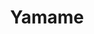 ---
layout: place
title: Yamame
permalink: /california/rancho-santa-margarita/yamame.html
stateAbbr: CA
stateName: California
cityName: Rancho Santa Margarita
seo:
  type: restaurant
  links: http://www.yamamersm.com/
place_id: ChIJ9Sir7hzr3IARNi0kRHih6XI
photos:
  - name: >-
      places/ChIJ9Sir7hzr3IARNi0kRHih6XI/photos/AeeoHcIaFC2P-7NEpydXvIZPS6jVNucIWi_j-Z1e7aKbcdm2smqNPLTqOwCBYt-BKCBPB2fb9rlfTnrbB6VAyKQvpCAeFB66-BL36SwSyVn-0Ls7klaDaN5GlJiAV0g0K4T7evCP1dPiZ9z5TkGYkKmTE6S0zmsqNuWrtgxmwUTDH4ZbTITT6sqjnXpZej8QZMUy1jabmI18_8wOTxiaOXFjMHoNW4jz8dbsP33WCiweeAvKB3W_j5jyWViecHqQiS1nPY8FbMrspTbJVw1kyMhtFzYHKqkXYedNntgw6Hq3a6Sy7ADgMgMRoZztw9Mmf1Oa1u9mP826puL0ze9JkKBYYQEs_cwmW7h2XF_U8XrPIpIrUauQ2_YfnTeZOqSymLNvheJBLOU9iifc2y2aSi5ULgB3FvSJY-xGOZVoLDjPla2TPBv2
    widthPx: 4032
    heightPx: 3024
    authorAttributions:
      - displayName: Christian Lee
        uri: https://maps.google.com/maps/contrib/113402378191561116916
        photoUri: >-
          https://lh3.googleusercontent.com/a-/ALV-UjUn5-e1MUiDfmLhYEL16JKTETVjpOiEChKPp1QtL2mwoxiBJg7Q=s100-p-k-no-mo
    flagContentUri: >-
      https://www.google.com/local/imagery/report/?cb_client=maps_api_places.places_api&image_key=!1e10!2sCIHM0ogKEICAgIDarfGiqAE&hl=en-US
    googleMapsUri: >-
      https://www.google.com/maps/place//data=!3m4!1e2!3m2!1sCIHM0ogKEICAgIDarfGiqAE!2e10!4m2!3m1!1s0x80dceb1ceeab28f5:0x72e9a17844242d36
  - name: >-
      places/ChIJ9Sir7hzr3IARNi0kRHih6XI/photos/AeeoHcJfaSuwtQHwEg3iFZe5kxFbhtLpJcKJ52wZ360tDpXmI-buUzeH3jlRXG2N5TialA9xMNs1CVcy6s1Wd_db9SJ_vnwUMqQExLfT3cWbb7Oqluv25QOYjcICX2NOilSEE7N6gZFnc_am_KbfmgUoI_Ac9Dyuyl7JWPbP8FwHGcFI3fg3DO5CcUViPqU8sgW3Xh76Ueh2UDpd0PT0-IxDK4xo3GmaIBgDBNHvujPt4vzdLodYWDk_wZvODMKleiul9M4xcvk45G3RXlM1QcnjalN1DbwE1zX9_tUAwj8qRs1eaQ
    widthPx: 4032
    heightPx: 3024
    authorAttributions:
      - displayName: Yamame
        uri: https://maps.google.com/maps/contrib/106210417398852424643
        photoUri: >-
          https://lh3.googleusercontent.com/a-/ALV-UjXKi2Mt96Tp6faX_db9pnf_1curnNChFCBsTKs_97rySQ_AhA0=s100-p-k-no-mo
    flagContentUri: >-
      https://www.google.com/local/imagery/report/?cb_client=maps_api_places.places_api&image_key=!1e10!2sAF1QipP8dtk4YvTWnBPAdhI8UnEpX6Hnqa_VNiKXSxhg&hl=en-US
    googleMapsUri: >-
      https://www.google.com/maps/place//data=!3m4!1e2!3m2!1sAF1QipP8dtk4YvTWnBPAdhI8UnEpX6Hnqa_VNiKXSxhg!2e10!4m2!3m1!1s0x80dceb1ceeab28f5:0x72e9a17844242d36
  - name: >-
      places/ChIJ9Sir7hzr3IARNi0kRHih6XI/photos/AeeoHcJH4S6ANM0Xzzx5Z-DFdJ71V614_RPTfngBUtfLM7pyTTcPT_EGpq-TWNfoDQchS4-qh53bZ6ghuzPoH8GPi61RVhPL8tZ_Jh7vjwcftWERqRh9PjP-ee0f2ejZH8YKIGX02MwunK4fs7DcMQkAkvUjiDs129bYNTZ2nyJTMLMQj-HRWYoH87QvIJ6vy2bxYYrE71ZQXCLgv8jcEmPculDAXQKMtrHY2sWiSMEP06his1obIWlHQy7fssYLJBwLjAdV0xTPHcdSeRKdKofjB_bp7SbpnI9NPkgYdFi55-JlCEuTpFOkw5UAuAw_HuigjrLmC13SQUIu4n8bFmhl0zKylYFKYPKsCUZDAN8He5wBQ--ZqB1q5GoXF9ptdZAmm7EdvaWG9skCpUIf0uCyLPtuUpig9ng9sifzMaE-saMzlA
    widthPx: 3024
    heightPx: 4032
    authorAttributions:
      - displayName: Sahar Meshksar
        uri: https://maps.google.com/maps/contrib/109845385434624930085
        photoUri: >-
          https://lh3.googleusercontent.com/a-/ALV-UjVUyTWzJbWsaUdBkbqwXvVoRL0jjag2UTMibUZS181rW-tlj9kx=s100-p-k-no-mo
    flagContentUri: >-
      https://www.google.com/local/imagery/report/?cb_client=maps_api_places.places_api&image_key=!1e10!2sCIHM0ogKEICAgICxyqmUdw&hl=en-US
    googleMapsUri: >-
      https://www.google.com/maps/place//data=!3m4!1e2!3m2!1sCIHM0ogKEICAgICxyqmUdw!2e10!4m2!3m1!1s0x80dceb1ceeab28f5:0x72e9a17844242d36
  - name: >-
      places/ChIJ9Sir7hzr3IARNi0kRHih6XI/photos/AeeoHcLvo51t35wNlidv7XESS2t62b9yTr-tO5rD4Zt26xDcnaezBLBsaoqNTBkK4dIbdcgpgjf2MssnbXg7sBiWqt5jSzvM3_l0tGXuD5kZOyRSzHh_UgOy4MRhAOu7vL9RCXWCgTAFS57C9WFX-R6y8s4AnC1SXEK6Ovi1g7e78UK-Eo9eqqWZfp2tE15UEvHHcuCflxeyU65ULprabi7Qvvs38v4W-A82ZSmZMSQjUMZp43GuFzIR6CnLJGQGUM3FA7mDDJdpQ4NVqzP7zKPp4kE78WHxf-odi8TB8IgOpVjwne2-xKB9zcIA2iVfLl73JE8Oyq2Ot6c9HNo9W9MhY1Lglt-U999VzH_XtoXSpB0blKQsszKvUcTI5uNdUyn-nrG0UxJ360imL8-XXMfvpFciCHhsV7ityPN1OArobxwcgbA
    widthPx: 2992
    heightPx: 2992
    authorAttributions:
      - displayName: duangtip rabieb
        uri: https://maps.google.com/maps/contrib/109830161622618119513
        photoUri: >-
          https://lh3.googleusercontent.com/a-/ALV-UjWsu63lpxQA0ZR7ZKGE8VYRX96RKdHyVak8DqpqO0cxPfpqt1Ds=s100-p-k-no-mo
    flagContentUri: >-
      https://www.google.com/local/imagery/report/?cb_client=maps_api_places.places_api&image_key=!1e10!2sCIHM0ogKEICAgICbgLX0zwE&hl=en-US
    googleMapsUri: >-
      https://www.google.com/maps/place//data=!3m4!1e2!3m2!1sCIHM0ogKEICAgICbgLX0zwE!2e10!4m2!3m1!1s0x80dceb1ceeab28f5:0x72e9a17844242d36
  - name: >-
      places/ChIJ9Sir7hzr3IARNi0kRHih6XI/photos/AeeoHcL8-ZkFY6zuGHQyfLZfGMGHRAXtpWUb60IGoGA4cqfrv7W7Ly5qLPNy4BMOsRt7AD-rjdobPXfbwfbVSr3IVudx7VEZLMcc9rFuE3S4givdbnXDfQ0sS_Hg1PozEa3lkab_0nZ8HLvS4yUNFTg1kIiCB_se_90SZF9hiBQywoW-DNQr4jCFv9UKLvMOe9oCCbs2owcWJWA6QgjcxApT_yq7dvS343TqnnNv20Tf1WzOKgtA_KlTX3jOLU2lVkILCR6VXP5mXJ8lPWPYk975RD7jzys1J1YXh-mG_TJLV0kF-w0X6yzJibW9OrurRAzj7R83eC87KVqd-CwfbWVGLC0J7iV5rfLiYrqjs1iaAUfuLDxlEojbVHOZsH30Fz8ts3BWpdrdfxRZzVbyJzPhlxB9qDvlJFB-Bu1H4Hjb_dvcttGN
    widthPx: 2268
    heightPx: 1504
    authorAttributions:
      - displayName: Jackie H
        uri: https://maps.google.com/maps/contrib/107822961772948785407
        photoUri: >-
          https://lh3.googleusercontent.com/a-/ALV-UjU10eeGkOPo4xoXbZcWiDLscmQGBO-ty-vx5CV_T3aFfpj3CMgnsw=s100-p-k-no-mo
    flagContentUri: >-
      https://www.google.com/local/imagery/report/?cb_client=maps_api_places.places_api&image_key=!1e10!2sCIHM0ogKEICAgICf_vPBhgE&hl=en-US
    googleMapsUri: >-
      https://www.google.com/maps/place//data=!3m4!1e2!3m2!1sCIHM0ogKEICAgICf_vPBhgE!2e10!4m2!3m1!1s0x80dceb1ceeab28f5:0x72e9a17844242d36
  - name: >-
      places/ChIJ9Sir7hzr3IARNi0kRHih6XI/photos/AeeoHcJqItOkzZwJOmzQgJufeDiCr5f2kYtReEV9OrmRKO8egJ_c87sG4zoz4HhD0m5GyqDTpmN0UN0IUl5hEL284HtGfBfp-gVN2jNTiJiizgGejxmHAl2dNqVRZvvtT22itqCQa5mFEEpp0D2JmHssLIwXtrUDiaV5OcdblQxO4SGaVxUjmeOk8HXRzpck5dpb199mkHms5l0k46CYH4LH-3iJqEXB82hnCoouV5rPpyIQb1-pt9hDGt6F73yHt4MDpbQl5bnSrHYG7EjgSAKNYLOWyUpXbF5Y7gffjYFBo5HW9SYowtK8_tM6KssRsSpgZTkoovmBblV5UlNRtPHNw-5Y9gs_PUfUHnuBHSHI7VIFtitNSWM6rN99tj1n4QcQxtjcSXO9XvrsKkbZPnTvaZJcceAMx5LatfSuCgIdxoLkhg
    widthPx: 2408
    heightPx: 1806
    authorAttributions:
      - displayName: Jamie N
        uri: https://maps.google.com/maps/contrib/106855567394760269849
        photoUri: >-
          https://lh3.googleusercontent.com/a/ACg8ocIIdEDX12NGAdKmFp8KU51rz01U6_eCxmkfi9yOou6JrgY2n-o=s100-p-k-no-mo
    flagContentUri: >-
      https://www.google.com/local/imagery/report/?cb_client=maps_api_places.places_api&image_key=!1e10!2sCIHM0ogKEICAgIDE2r3FLQ&hl=en-US
    googleMapsUri: >-
      https://www.google.com/maps/place//data=!3m4!1e2!3m2!1sCIHM0ogKEICAgIDE2r3FLQ!2e10!4m2!3m1!1s0x80dceb1ceeab28f5:0x72e9a17844242d36
  - name: >-
      places/ChIJ9Sir7hzr3IARNi0kRHih6XI/photos/AeeoHcILGC_TH_EtpA67ouDuiXh_cT5V_Ba-4vUDFez87waqT0szc0VP7fzQJI4md2GLjc3NItA_2VqPCS6BdUSs-n_S_KKnhYUhab_6sYjGlWwMS9odrZ9_7Plj8x5sDcRmlKinjzElmba-Bv-Rkd7WXknH8bUsL_oPHWRKNDkiRiPoDhz7owX8A8OsWS6PHnPU0bQpN2p1NpkcECb6wPAFsGUVKmHDRcqZD3F0acbkLXJ7z5te0OledD7Tv_Aws_YIyn2Npwrj08dl4Qo-lPK14zBvOMt01eu5HC47oW1W5hG4lMEmPcLcvfv80fsAe--gsZ0C43KZOPspZ9Ze_uyImX5GYacK_Z2fYafrIKLbpMjmdP_9rklvC3Ou2bIkwzFHSwI0giCsB9y-60EaVGeXQvU2H75uF5wR33SNtXGaraA
    widthPx: 4032
    heightPx: 3024
    authorAttributions:
      - displayName: Dawn Faessler
        uri: https://maps.google.com/maps/contrib/102759073645981086787
        photoUri: >-
          https://lh3.googleusercontent.com/a-/ALV-UjXEuA-joAyklicHu2yedX_lYyoBaq4_Ol7FiCpefsb2oubSmOhc=s100-p-k-no-mo
    flagContentUri: >-
      https://www.google.com/local/imagery/report/?cb_client=maps_api_places.places_api&image_key=!1e10!2sCIHM0ogKEICAgID23KTNYw&hl=en-US
    googleMapsUri: >-
      https://www.google.com/maps/place//data=!3m4!1e2!3m2!1sCIHM0ogKEICAgID23KTNYw!2e10!4m2!3m1!1s0x80dceb1ceeab28f5:0x72e9a17844242d36
  - name: >-
      places/ChIJ9Sir7hzr3IARNi0kRHih6XI/photos/AeeoHcJEwqPyfVuQ3Y2apqXJoX8lx9Ci_I5iM5sAYSXmsDAB4U8fF_IaxCbTxzhw6v0lhcnTG_xHLehHrljT5qi2fe26GCZUyygl-WA8mnO1q2f9f6Wq40CDrwnvKDDei7DfAdy5n03PoieIM426CbFLySxi9BLvP0UCdQ7EbkRCVjJFtTFS7UGZPLxAj4G4CptcwYiuVhby4jwNAL5wcHc_ZD2fluaTgEFGBHKsS-Db1oJq6zd5R2lrE-6ZE5ecxl-Fx_S-bCcdqH1CoM4Yud_q_tAZoPDukMW8ePg6TcEXLwjRaQfFL7frBSBHNqaOmWjbzZULXILZIVjIH0SUN9MzPQKnFCu6KFVfwOaJ9dbRXZURVloFsihy0Qvq50VmZcOhoQafdevN8Om99ZkSE9MZ9CFCS8KvJa27y620oHU7XHQ
    widthPx: 1801
    heightPx: 3773
    authorAttributions:
      - displayName: Jackie H
        uri: https://maps.google.com/maps/contrib/107822961772948785407
        photoUri: >-
          https://lh3.googleusercontent.com/a-/ALV-UjU10eeGkOPo4xoXbZcWiDLscmQGBO-ty-vx5CV_T3aFfpj3CMgnsw=s100-p-k-no-mo
    flagContentUri: >-
      https://www.google.com/local/imagery/report/?cb_client=maps_api_places.places_api&image_key=!1e10!2sCIHM0ogKEICAgIC96KWLcQ&hl=en-US
    googleMapsUri: >-
      https://www.google.com/maps/place//data=!3m4!1e2!3m2!1sCIHM0ogKEICAgIC96KWLcQ!2e10!4m2!3m1!1s0x80dceb1ceeab28f5:0x72e9a17844242d36
  - name: >-
      places/ChIJ9Sir7hzr3IARNi0kRHih6XI/photos/AeeoHcLVlTWgUrMB1f7xT52A1LLV4qyaUy93osoiVx739mopVtzZ3oX9bIuqUsJTahp8ZdBO6BOX4ZBHya5dbZJPzuqC0Hk6fT4RysDM9YabzSOH2W6rQeC-EbbL1MpemBNHl-MqDuPrm86kjd2W-zflUWybNBP6DiEDDdy5r_CZ-so_S85HmdoLN7rTG-YXVL7ahOhzONe1Naij0KQ6qsYDopra4VzopRAQTFXkasEWZ2XbimH8_WYD1ZWc8oGQECrm1MogZ8CEECozwRfFCicSfsYDv5yWvmYj0bCDs54xgH1vPQ
    widthPx: 3000
    heightPx: 4000
    authorAttributions:
      - displayName: Yamame
        uri: https://maps.google.com/maps/contrib/106210417398852424643
        photoUri: >-
          https://lh3.googleusercontent.com/a-/ALV-UjXKi2Mt96Tp6faX_db9pnf_1curnNChFCBsTKs_97rySQ_AhA0=s100-p-k-no-mo
    flagContentUri: >-
      https://www.google.com/local/imagery/report/?cb_client=maps_api_places.places_api&image_key=!1e10!2sAF1QipNlmgNmy-2H48YClJOLavcPSYbKXyuNQzLZFDHq&hl=en-US
    googleMapsUri: >-
      https://www.google.com/maps/place//data=!3m4!1e2!3m2!1sAF1QipNlmgNmy-2H48YClJOLavcPSYbKXyuNQzLZFDHq!2e10!4m2!3m1!1s0x80dceb1ceeab28f5:0x72e9a17844242d36
  - name: >-
      places/ChIJ9Sir7hzr3IARNi0kRHih6XI/photos/AeeoHcKwkFfjCZe6ORZSVHjcQsk9Talh9W82S6vXfC9Igo1yu_ZwoFYhWLxqvVKX_BDZ6IV5dXQoXic1FLhy3hc6ochYZVz8NYk7QXrOXf71EzjIzXEV7UUYlb1WVhsCdTLDQ4iooGmiUtnCV_oc3f6Amf0fXjWm4q7VyV5u7cAg8dtNr0CK4bofvWvBzombSbmxAOIbWmgYtB8GwfsKSMEiYtQFkIKkOQmhwgH2YFlw9KNMEaKyFno9s2hgPx1z3zq_tSxEB6rIfMRUf6w6GO6o3FNK3QT5VG_dsxL4M3c63ufOQ_DWVuXwctF1cwcc2mOOSNfwIEbZ9TMwkBSH8nRKAy3-8MHEx6bxV9bkUoPf8eBJVc-idinN1-pYMybi8o-o6EPAFRQGZmm7IJDlaITt4sNRv5kiiIDLX8XE2p6gQvfDz-lb
    widthPx: 4032
    heightPx: 3024
    authorAttributions:
      - displayName: Luis Veliz
        uri: https://maps.google.com/maps/contrib/104115254950256865338
        photoUri: >-
          https://lh3.googleusercontent.com/a/ACg8ocIeXGEcmLeuzZFKxG2LQTpHZazwkhkm7GsKpcf3VDNlIDSWdUA=s100-p-k-no-mo
    flagContentUri: >-
      https://www.google.com/local/imagery/report/?cb_client=maps_api_places.places_api&image_key=!1e10!2sCIHM0ogKEICAgICU8rrJnQE&hl=en-US
    googleMapsUri: >-
      https://www.google.com/maps/place//data=!3m4!1e2!3m2!1sCIHM0ogKEICAgICU8rrJnQE!2e10!4m2!3m1!1s0x80dceb1ceeab28f5:0x72e9a17844242d36
address: 31441 Santa Margarita Pkwy, Rancho Santa Margarita, CA 92688, USA
street: 31441 Santa Margarita Pkwy
city: Rancho Santa Margarita
state: CA
zip: '92688'
country: USA
neighborhood: null
latitude: '33.650166'
longitude: '-117.582740'
accessibility_options:
  wheelchairAccessibleParking: true
  wheelchairAccessibleEntrance: true
  wheelchairAccessibleRestroom: true
  wheelchairAccessibleSeating: true
business_status: OPERATIONAL
name: Yamame
google_maps_links:
  directionsUri: >-
    https://www.google.com/maps/dir//''/data=!4m7!4m6!1m1!4e2!1m2!1m1!1s0x80dceb1ceeab28f5:0x72e9a17844242d36!3e0
  placeUri: https://maps.google.com/?cid=8280326927808736566
  writeAReviewUri: >-
    https://www.google.com/maps/place//data=!4m3!3m2!1s0x80dceb1ceeab28f5:0x72e9a17844242d36!12e1
  reviewsUri: >-
    https://www.google.com/maps/place//data=!4m4!3m3!1s0x80dceb1ceeab28f5:0x72e9a17844242d36!9m1!1b1
  photosUri: >-
    https://www.google.com/maps/place//data=!4m3!3m2!1s0x80dceb1ceeab28f5:0x72e9a17844242d36!10e5
primary_type: Japanese Restaurant
opening_hours:
  regular: null
  current: null
secondary_opening_hours:
  regular:
    weekdayDescriptions: null
    type: null
  current:
    weekdayDescriptions: null
    type: null
phone: (949) 713-1818
price_level: PRICE_LEVEL_MODERATE
price_range: null
rating: '4.7'
rating_count: 0
website: http://www.yamamersm.com/
description: >-
  Explore Yamame in Rancho Santa Margarita$$$Yamame in Rancho Santa Margarita,
  CA, stands out as a cozy Japanese restaurant nestled inside Mercado Del Lago,
  celebrated for its fresh fish and creative dishes that blend traditional
  flavors with unique twists. The spot offers a welcoming atmosphere with
  intimate indoor seating and outdoor options that provide glimpses of the
  nearby lake, making it ideal for a relaxed meal. Patrons appreciate the
  thoughtful accessibility features, like wheelchair-friendly entrances and
  parking, ensuring everyone can enjoy the experience. With a focus on quality
  ingredients and moderate pricing, this eatery delivers an authentic sushi
  dining option that's perfect for those seeking top-rated Japanese cuisine near
  you.
generative_summary: >-
  Explore Yamame in Rancho Santa Margarita$$$Yamame in Rancho Santa Margarita,
  CA, stands out as a cozy Japanese restaurant nestled inside Mercado Del Lago,
  celebrated for its fresh fish and creative dishes that blend traditional
  flavors with unique twists. The spot offers a welcoming atmosphere with
  intimate indoor seating and outdoor options that provide glimpses of the
  nearby lake, making it ideal for a relaxed meal. Patrons appreciate the
  thoughtful accessibility features, like wheelchair-friendly entrances and
  parking, ensuring everyone can enjoy the experience. With a focus on quality
  ingredients and moderate pricing, this eatery delivers an authentic sushi
  dining option that's perfect for those seeking top-rated Japanese cuisine near
  you.
generative_disclosure: Summarized by AI using the Grok-3-Mini model.
reviews:
  - name: >-
      places/ChIJ9Sir7hzr3IARNi0kRHih6XI/reviews/ChdDSUhNMG9nS0VJQ0FnSUM5NktXRnFBRRAB
    relativePublishTimeDescription: 3 months ago
    rating: 5
    text:
      text: >-
        It is a very small restaurant with about 4 tables inside,  6 tables
        outside and a small bar.  Do make a reservation as they fill up quickly!
        We sat outside in February but it was fine because they have lots of
        heaters! You can also get a partial view  of the lake from their
        patio.The service is prompt and friendly and food is delicious.
      languageCode: en
    originalText:
      text: >-
        It is a very small restaurant with about 4 tables inside,  6 tables
        outside and a small bar.  Do make a reservation as they fill up quickly!
        We sat outside in February but it was fine because they have lots of
        heaters! You can also get a partial view  of the lake from their
        patio.The service is prompt and friendly and food is delicious.
      languageCode: en
    authorAttribution:
      displayName: Jackie H
      uri: https://www.google.com/maps/contrib/107822961772948785407/reviews
      photoUri: >-
        https://lh3.googleusercontent.com/a-/ALV-UjU10eeGkOPo4xoXbZcWiDLscmQGBO-ty-vx5CV_T3aFfpj3CMgnsw=s128-c0x00000000-cc-rp-mo-ba6
    publishTime: '2025-01-03T21:45:47.843169Z'
    flagContentUri: >-
      https://www.google.com/local/review/rap/report?postId=ChdDSUhNMG9nS0VJQ0FnSUM5NktXRnFBRRAB&d=17924085&t=1
    googleMapsUri: >-
      https://www.google.com/maps/reviews/data=!4m6!14m5!1m4!2m3!1sChdDSUhNMG9nS0VJQ0FnSUM5NktXRnFBRRAB!2m1!1s0x80dceb1ceeab28f5:0x72e9a17844242d36
  - name: >-
      places/ChIJ9Sir7hzr3IARNi0kRHih6XI/reviews/ChdDSUhNMG9nS0VJQ0FnSUNwbDQyTXFBRRAB
    relativePublishTimeDescription: a year ago
    rating: 5
    text:
      text: >-
        2nd time dining here :) Sushi is fresh and yummy, service is friendly
        and swift. Price is pretty high but worth it. We'll definitely be coming
        back :)
      languageCode: en
    originalText:
      text: >-
        2nd time dining here :) Sushi is fresh and yummy, service is friendly
        and swift. Price is pretty high but worth it. We'll definitely be coming
        back :)
      languageCode: en
    authorAttribution:
      displayName: Angela V.
      uri: https://www.google.com/maps/contrib/108314179726710429797/reviews
      photoUri: >-
        https://lh3.googleusercontent.com/a-/ALV-UjWTI_mDFp2ExRtAzutroTbb7dMIOy6NgIlgsGy8XUFp9igC0h8yIA=s128-c0x00000000-cc-rp-mo-ba3
    publishTime: '2023-08-12T04:11:43.424971Z'
    flagContentUri: >-
      https://www.google.com/local/review/rap/report?postId=ChdDSUhNMG9nS0VJQ0FnSUNwbDQyTXFBRRAB&d=17924085&t=1
    googleMapsUri: >-
      https://www.google.com/maps/reviews/data=!4m6!14m5!1m4!2m3!1sChdDSUhNMG9nS0VJQ0FnSUNwbDQyTXFBRRAB!2m1!1s0x80dceb1ceeab28f5:0x72e9a17844242d36
  - name: >-
      places/ChIJ9Sir7hzr3IARNi0kRHih6XI/reviews/ChZDSUhNMG9nS0VJQ0FnSUNLcExmdFVnEAE
    relativePublishTimeDescription: 4 years ago
    rating: 4
    text:
      text: >-
        Very nice food, service and vibe. The Yamame sashimi plate was fresh and
        delicious. The cuts were thick, which allows one to actually taste the
        fish as one have to chew more. I liked the presentation as well, very
        natural and creative. The only issue I found was that it was a bit
        pricey. The yakisoba was well done and was not as sweet and drenched in
        teriyaki sauce. I liked the wooden bowl it was served in. Karage chicken
        was probably my favorite here, well fried, crunch on the outside and
        juicy on the inside. I could taste the chicken that was well seasoned.
        The edamame was decent, but the portion could be more generous. The udon
        was a bit disappointing, although the noodles were chewy and seemed
        fresh. The soup base was a bit flat, having no depth or "udon" flavor,
        just salty and soy sauce flavor. Tempura was pretty well done, except
        that sweet potatoes were still a bit hard, which means it could have
        used a few more seconds in the fryer. Overall, it was pleasant and good,
        especially the servers were trying their best to be as friendly as
        possible although they were swamped, and my server took a bit long to
        bring out the appetizer gioza, as well as extra napkins.
      languageCode: en
    originalText:
      text: >-
        Very nice food, service and vibe. The Yamame sashimi plate was fresh and
        delicious. The cuts were thick, which allows one to actually taste the
        fish as one have to chew more. I liked the presentation as well, very
        natural and creative. The only issue I found was that it was a bit
        pricey. The yakisoba was well done and was not as sweet and drenched in
        teriyaki sauce. I liked the wooden bowl it was served in. Karage chicken
        was probably my favorite here, well fried, crunch on the outside and
        juicy on the inside. I could taste the chicken that was well seasoned.
        The edamame was decent, but the portion could be more generous. The udon
        was a bit disappointing, although the noodles were chewy and seemed
        fresh. The soup base was a bit flat, having no depth or "udon" flavor,
        just salty and soy sauce flavor. Tempura was pretty well done, except
        that sweet potatoes were still a bit hard, which means it could have
        used a few more seconds in the fryer. Overall, it was pleasant and good,
        especially the servers were trying their best to be as friendly as
        possible although they were swamped, and my server took a bit long to
        bring out the appetizer gioza, as well as extra napkins.
      languageCode: en
    authorAttribution:
      displayName: Los Angeles
      uri: https://www.google.com/maps/contrib/117023899757603933671/reviews
      photoUri: >-
        https://lh3.googleusercontent.com/a-/ALV-UjXs2yq30Ie9n7vDM0OfXUhgZ0DNAwiNiTUc3uf_BxBt2auszA4=s128-c0x00000000-cc-rp-mo-ba6
    publishTime: '2021-03-29T03:04:35.584612Z'
    flagContentUri: >-
      https://www.google.com/local/review/rap/report?postId=ChZDSUhNMG9nS0VJQ0FnSUNLcExmdFVnEAE&d=17924085&t=1
    googleMapsUri: >-
      https://www.google.com/maps/reviews/data=!4m6!14m5!1m4!2m3!1sChZDSUhNMG9nS0VJQ0FnSUNLcExmdFVnEAE!2m1!1s0x80dceb1ceeab28f5:0x72e9a17844242d36
  - name: >-
      places/ChIJ9Sir7hzr3IARNi0kRHih6XI/reviews/ChZDSUhNMG9nS0VJQ0FnSURRODhickVnEAE
    relativePublishTimeDescription: 8 years ago
    rating: 5
    text:
      text: >-
        My girlfriend and I enjoyed a fantastic dinner here after a walk around
        the lake. We had the Wahu and Gimo special rolls and they were superb!
        Fresh and masterfully crafted. This is our new favorite Sushi place.
      languageCode: en
    originalText:
      text: >-
        My girlfriend and I enjoyed a fantastic dinner here after a walk around
        the lake. We had the Wahu and Gimo special rolls and they were superb!
        Fresh and masterfully crafted. This is our new favorite Sushi place.
      languageCode: en
    authorAttribution:
      displayName: Adrian S
      uri: https://www.google.com/maps/contrib/105553853526638396273/reviews
      photoUri: >-
        https://lh3.googleusercontent.com/a-/ALV-UjXv1PgZuN45XwmjevUdO2q9QnlJQIxfc01h0Rxk7CrQJPSahIn7Og=s128-c0x00000000-cc-rp-mo-ba4
    publishTime: '2016-11-19T12:31:59.932Z'
    flagContentUri: >-
      https://www.google.com/local/review/rap/report?postId=ChZDSUhNMG9nS0VJQ0FnSURRODhickVnEAE&d=17924085&t=1
    googleMapsUri: >-
      https://www.google.com/maps/reviews/data=!4m6!14m5!1m4!2m3!1sChZDSUhNMG9nS0VJQ0FnSURRODhickVnEAE!2m1!1s0x80dceb1ceeab28f5:0x72e9a17844242d36
  - name: >-
      places/ChIJ9Sir7hzr3IARNi0kRHih6XI/reviews/ChdDSUhNMG9nS0VJQ0FnSURwc2FPZGpRRRAB
    relativePublishTimeDescription: a year ago
    rating: 5
    text:
      text: >-
        The food was sooooo good and fresh. I got the Koko roll and shared with
        my two family members who also got rolls, Yakisoba and miso soup. The
        fish tasted great and the sauces were very flavorful! And there was a
        pretty good amount for the price! The people severing were so kind and
        kept checking up on us.
      languageCode: en
    originalText:
      text: >-
        The food was sooooo good and fresh. I got the Koko roll and shared with
        my two family members who also got rolls, Yakisoba and miso soup. The
        fish tasted great and the sauces were very flavorful! And there was a
        pretty good amount for the price! The people severing were so kind and
        kept checking up on us.
      languageCode: en
    authorAttribution:
      displayName: Hailey McCain
      uri: https://www.google.com/maps/contrib/114258071776665738755/reviews
      photoUri: >-
        https://lh3.googleusercontent.com/a-/ALV-UjXRpo7-5Lgfefaj7YLU0lWP1OY_e3lRxRLBoTWUVrphBXsr9lpm=s128-c0x00000000-cc-rp-mo-ba5
    publishTime: '2023-08-24T02:03:41.531104Z'
    flagContentUri: >-
      https://www.google.com/local/review/rap/report?postId=ChdDSUhNMG9nS0VJQ0FnSURwc2FPZGpRRRAB&d=17924085&t=1
    googleMapsUri: >-
      https://www.google.com/maps/reviews/data=!4m6!14m5!1m4!2m3!1sChdDSUhNMG9nS0VJQ0FnSURwc2FPZGpRRRAB!2m1!1s0x80dceb1ceeab28f5:0x72e9a17844242d36
review_summary: >-
  Customer Feedback on Yamame$$$Folks often rave about the fresh sushi and
  flavorful rolls at this spot, noting how the ingredients really shine through
  in every bite, making it a go-to for sushi lovers in the area. Service tends
  to be friendly and quick, with staff checking in regularly to keep things
  smooth, even in a compact space where reserving ahead is a smart move. While
  some mention the prices lean on the higher side, many agree the quality and
  generous portions make it well worth the cost for a satisfying meal. Overall,
  it's a solid choice for groups or casual outings, with highlights on tasty
  options like yakisoba and tempura that keep diners coming back for more
  authentic Japanese fare. If you're hunting for reliable sushi places nearby,
  this one delivers a consistently enjoyable vibe without any major letdowns.
review_disclosure: Summarized by AI using the Grok-3-Mini model.
parking_options:
  freeParkingLot: true
  freeStreetParking: true
payment_options:
  acceptsCreditCards: true
  acceptsDebitCards: true
  acceptsCashOnly: false
  acceptsNfc: true
allow_dogs: null
curbside_pickup: null
delivery: false
dine_in: true
good_for_children: null
good_for_groups: true
good_for_sports: false
live_music: false
menu_for_children: false
outdoor_seating: true
reservable: true
restroom: true
serves_beer: true
serves_breakfast: null
serves_brunch: false
serves_cocktails: null
serves_coffee: false
serves_dinner: true
serves_dessert: true
serves_lunch: true
serves_vegetarian_food: true
serves_wine: true
takeout: true
update_category: pro
places_description: null

---